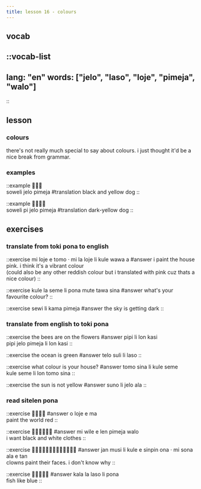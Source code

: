 ```yaml
---
title: lesson 16 - colours
---
```

## vocab
::vocab-list
---
lang: "en"
words: ["jelo", "laso", "loje", "pimeja", "walo"]
---
::

## lesson
### colours
there's not really much special to say about colours. i just thought it'd be a nice break from grammar.

### examples
::example
󱥢󱤒󱥏 \
soweli jelo pimeja
#translation
black and yellow dog
::

::example
󱥢󱥍󱤒󱥏 \
soweli pi jelo pimeja
#translation
dark-yellow dog
::

## exercises
### translate from toki pona to english
::exercise
mi loje e tomo · mi la loje li kule wawa a
#answer
i paint the house pink. i think it's a vibrant colour \
(could also be any other reddish colour but i translated with pink cuz thats a nice colour) 
::

::exercise
kule la seme li pona mute tawa sina
#answer
what's your favourite colour?
::

::exercise
sewi li kama pimeja
#answer
the sky is getting dark
::

### translate from english to toki pona
::exercise
the bees are on the flowers
#answer
pipi li lon kasi \
pipi jelo pimeja li lon kasi
::

::exercise
the ocean is green
#answer
telo suli li laso
::

::exercise
what colour is your house?
#answer
tomo sina li kule seme \
kule seme li lon tomo sina
::

::exercise
the sun is not yellow
#answer
suno li jelo ala
::

### read sitelen pona
::exercise
󱥄󱤫󱤉󱤰
#answer
o loje e ma \
paint the world red
::

::exercise
󱤴󱥷󱤉󱤥󱥏󱥲
#answer
mi wile e len pimeja walo \
i want black and white clothes
::

::exercise
󱤑󱤻󱤧󱤞󱤉󱥟󱥆󱦜󱤴󱥡󱤂󱤉󱥧
#answer
jan musi li kule e sinpin ona · mi sona ala e tan \
clowns paint their faces. i don't know why
::

::exercise
󱤔󱤡󱤣󱤧󱥔
#answer
kala la laso li pona \
fish like blue
::